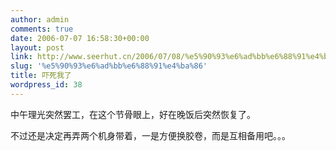 ```yaml
---
author: admin
comments: true
date: 2006-07-07 16:58:30+00:00
layout: post
link: http://www.seerhut.cn/2006/07/08/%e5%90%93%e6%ad%bb%e6%88%91%e4%ba%86/
slug: '%e5%90%93%e6%ad%bb%e6%88%91%e4%ba%86'
title: 吓死我了
wordpress_id: 38
---
```


中午理光突然罢工，在这个节骨眼上，好在晚饭后突然恢复了。

不过还是决定再弄两个机身带着，一是方便换胶卷，而是互相备用吧。。。
